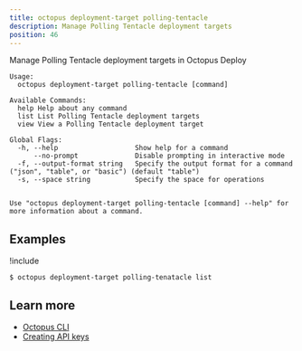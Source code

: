 ```yaml
---
title: octopus deployment-target polling-tentacle
description: Manage Polling Tentacle deployment targets
position: 46
---
```


Manage Polling Tentacle deployment targets in Octopus Deploy


```text
Usage:
  octopus deployment-target polling-tentacle [command]

Available Commands:
  help Help about any command
  list List Polling Tentacle deployment targets
  view View a Polling Tentacle deployment target

Global Flags:
  -h, --help                   Show help for a command
      --no-prompt              Disable prompting in interactive mode
  -f, --output-format string   Specify the output format for a command ("json", "table", or "basic") (default "table")
  -s, --space string           Specify the space for operations


Use "octopus deployment-target polling-tentacle [command] --help" for more information about a command.
```

## Examples

!include <samples-instance>


```text
$ octopus deployment-target polling-tenatacle list

```

## Learn more

- [Octopus CLI](/docs/octopus-rest-api/cli/index.md)
- [Creating API keys](/docs/octopus-rest-api/how-to-create-an-api-key.md)